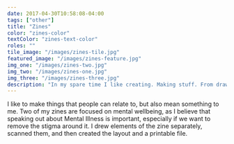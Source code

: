 ```yaml
---
date: 2017-04-30T10:58:08-04:00
tags: ["other"]
title: "Zines"
color: "zines-color"
textColor: "zines-text-color"
roles: ""
tile_image: "/images/zines-tile.jpg"
featured_image: "/images/zines-feature.jpg"
img_one: "/images/zines-two.jpg"
img_two: "/images/zines-one.jpg"
img_three: "/images/zines-three.jpg"
description: "In my spare time I like creating. Making stuff. From drawing and painting to sewing and baking. I love hand lettering and drawing. I started making little zines, then I heard about Hamilton Zine Fest. I ended up going along, and sold and traded my zines."
---
```


I like to make things that people can relate to, but also mean something to me. Two of my zines are focused on mental wellbeing, as I believe that speaking out about Mental Illness is important, especially if we want to remove the stigma around it. I drew elements of the zine separately, scanned them, and then created the layout and a printable file.  
